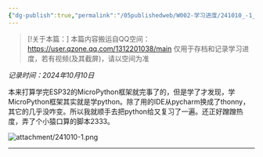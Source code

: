 ```yaml
---
{"dg-publish":true,"permalink":"/05publishedweb/W002-学习进度/241010_-1_进度搬运_Python/","noteIcon":"","created":"2025-02-21T21:51:50.695+08:00","updated":"2025-02-21T22:02:09.028+08:00"}
---
```






> [!关于本篇：]
> 本篇内容搬运自QQ空间：https://user.qzone.qq.com/1312201038/main
> 仅用于存档和记录学习进度，若有视频(及其截屏)，请以空间为准
> 

*记录时间：2024年10月10日*

本来打算学完ESP32的MicroPython框架就完事了的，但是学了才发现，学MicroPython框架其实就是学python。除了用的IDE从pycharm换成了thonny，其它的几乎没咋变。所以我就顺手去把python给又复习了一遍。还正好蹭蹭热度，弄了个小猿口算的脚本2333。

![attachment/241010-1.png](/img/user/05publishedweb/W002-%E5%AD%A6%E4%B9%A0%E8%BF%9B%E5%BA%A6/attachment/241010-1.png)

---

